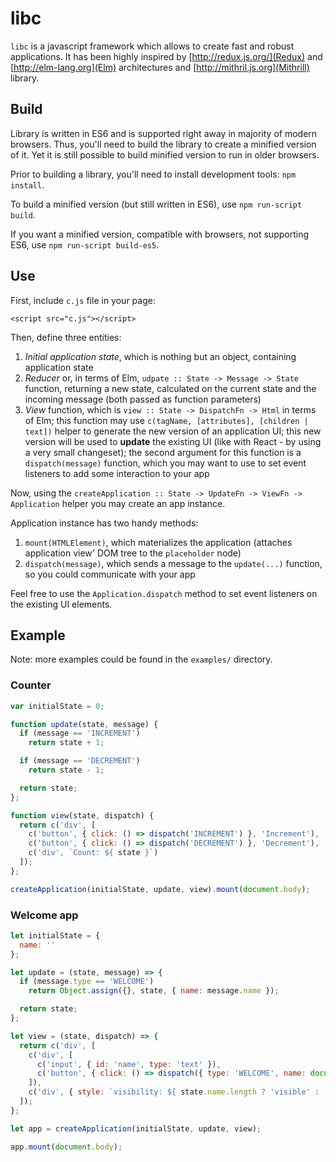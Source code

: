 # libc

`libc` is a javascript framework which allows to create fast and robust applications.
It has been highly inspired by [http://redux.js.org/](Redux) and [http://elm-lang.org](Elm)
architectures and [http://mithril.js.org](Mithrill) library.

## Build

Library is written in ES6 and is supported right away in majority of modern browsers.
Thus, you'll need to build the library to create a minified version of it. Yet it is still
possible to build minified version to run in older browsers.

Prior to building a library, you'll need to install development tools: `npm install`.

To build a minified version (but still written in ES6), use `npm run-script build`.

If you want a minified version, compatible with browsers, not supporting ES6, use `npm run-script build-es5`.

## Use

First, include `c.js` file in your page:

    <script src="c.js"></script>

Then, define three entities:

1. *Initial application state*, which is nothing but an object, containing application state
2. *Reducer* or, in terms of Elm, `udpate :: State -> Message -> State` function, returning a new state, calculated on the current state and the incoming message (both passed as function parameters)
3. *View* function, which is `view :: State -> DispatchFn -> Html` in terms of Elm; this function may use `c(tagName, [attributes], [children | text])` helper to generate the new version of an application UI; this new version will be used to **update** the existing UI (like with React - by using a very small changeset); the second argument for this function is a `dispatch(message)` function, which you may want to use to set event listeners to add some interaction to your app

Now, using the `createApplication :: State -> UpdateFn -> ViewFn -> Application` helper you may create an app instance.

Application instance has two handy methods:

1. `mount(HTMLElement)`, which materializes the application (attaches application view' DOM tree to the `placeholder` node)
2. `dispatch(message)`, which sends a message to the `update(...)` function, so you could communicate with your app

Feel free to use the `Application.dispatch` method to set event listeners on the existing UI elements.

## Example

Note: more examples could be found in the `examples/` directory.

### Counter

```js
var initialState = 0;

function update(state, message) {
  if (message == 'INCREMENT')
    return state + 1;

  if (message == 'DECREMENT')
    return state - 1;

  return state;
};

function view(state, dispatch) {
  return c('div', [
    c('button', { click: () => dispatch('INCREMENT') }, 'Increment'),
    c('button', { click: () => dispatch('DECREMENT') }, 'Decrement'),
    c('div', `Count: ${ state }`)
  ]);
};

createApplication(initialState, update, view).mount(document.body);
```

### Welcome app

```js
let initialState = {
  name: ''
};

let update = (state, message) => {
  if (message.type == 'WELCOME')
    return Object.assign({}, state, { name: message.name });

  return state;
};

let view = (state, dispatch) => {
  return c('div', [
    c('div', [
      c('input', { id: 'name', type: 'text' }),
      c('button', { click: () => dispatch({ type: 'WELCOME', name: document.querySelector('#name').value }) }, 'welcome')
    ]),
    c('div', { style: `visibility: ${ state.name.length ? 'visible' : 'hidden' };` }, `Hello, ${ state.name }!`)
  ]);
};

let app = createApplication(initialState, update, view);

app.mount(document.body);
```
